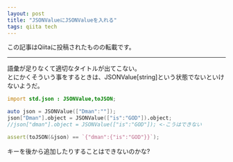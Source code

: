 ```yaml
---
layout: post
title: "JSONValueにJSONValueを入れる"
tags: qiita tech
---
```

この記事はQiitaに投稿されたものの転載です。

---
語彙が足りなくて適切なタイトルが出てこない。  
とにかくそういう事をするときは、JSONValue[string]という状態でないといけないようだ。

```d
import std.json : JSONValue,toJSON;

auto json = JSONValue(["Dman":""]);
json["Dman"].object = JSONValue(["is":"GOD"]).object;
//json["dman"].object = JSONValue(["is":"GOD"]); <-こうはできない

assert(toJSON(&json) == `{"dman":{"is":"GOD"}}`);
```

キーを後から追加したりすることはできないのかな?

